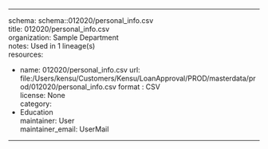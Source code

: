 


---  
schema: schema::012020/personal_info.csv  
title: 012020/personal_info.csv  
organization: Sample Department  
notes: Used in 1 lineage(s)  
resources:  
  - name: 012020/personal_info.csv 
    url: file:/Users/kensu/Customers/Kensu/LoanApproval/PROD/masterdata/prod/012020/personal_info.csv 
    format : CSV  
license: None  
category:
  - Education  
maintainer: User  
maintainer_email: UserMail  
---